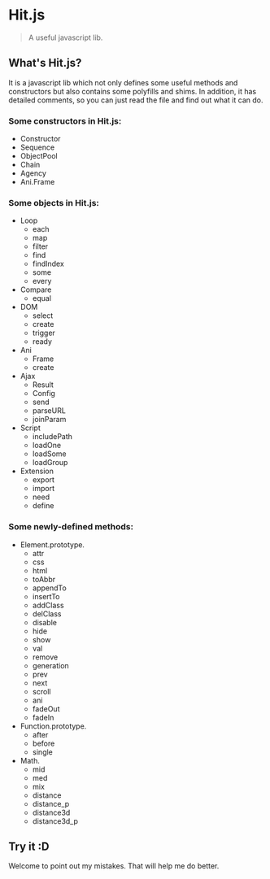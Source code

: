 # Hit.js

> A useful javascript lib.

## What's Hit.js?

It is a javascript lib which not only defines some useful methods and constructors but also contains some polyfills and shims. In addition, it has detailed comments, so you can just read the file and find out what it can do.

### Some constructors in Hit.js:

- Constructor
- Sequence
- ObjectPool
- Chain
- Agency
- Ani.Frame

### Some objects in Hit.js:

- Loop
    - each
    - map
    - filter
    - find
    - findIndex
    - some
    - every
- Compare
    - equal
- DOM
    - select
    - create
    - trigger
    - ready
- Ani
    - Frame
    - create
- Ajax
    - Result
    - Config
    - send
    - parseURL
    - joinParam
- Script
    - includePath
    - loadOne
    - loadSome
    - loadGroup
- Extension
    - export
    - import
    - need
    - define

### Some newly-defined methods:
- Element.prototype.
    - attr
    - css
    - html
    - toAbbr
    - appendTo
    - insertTo
    - addClass
    - delClass
    - disable
    - hide
    - show
    - val
    - remove
    - generation
    - prev
    - next
    - scroll
    - ani
    - fadeOut
    - fadeIn
- Function.prototype.
    - after
    - before
    - single
- Math.
    - mid
    - med
    - mix
    - distance
    - distance_p
    - distance3d
    - distance3d_p

## Try it :D

Welcome to point out my mistakes. That will help me do better.
